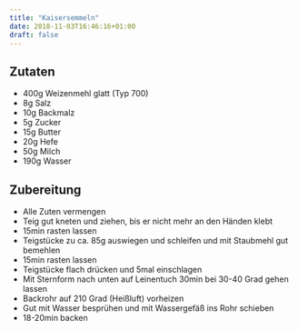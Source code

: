 ```yaml
---
title: "Kaisersemmeln"
date: 2018-11-03T16:46:16+01:00
draft: false
---
```

## Zutaten
- 400g Weizenmehl glatt (Typ 700)
- 8g Salz
- 10g Backmalz
- 5g Zucker
- 15g Butter
- 20g Hefe
- 50g Milch
- 190g Wasser

## Zubereitung
- Alle Zuten vermengen
- Teig gut kneten und ziehen, bis er nicht mehr an den Händen klebt
- 15min rasten lassen
- Teigstücke zu ca. 85g auswiegen und schleifen und mit Staubmehl gut bemehlen
- 15min rasten lassen
- Teigstücke flach drücken und 5mal einschlagen
- Mit Sternform nach unten auf Leinentuch 30min bei 30-40 Grad gehen lassen
- Backrohr auf 210 Grad (Heißluft) vorheizen
- Gut mit Wasser besprühen und mit Wassergefäß ins Rohr schieben
- 18-20min backen